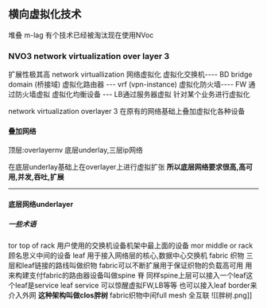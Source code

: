 ## 横向虚拟化技术
堆叠
m-lag
有个技术已经被淘汰现在使用NVoc

### NVO3 network virtualization over layer 3
扩展性极其高
network virtuallization 网络虚拟化
虚拟化交换机---- BD bridge domain (桥接域)
虚拟化路由器 --- vrf (vpn-instance)
虚拟化防火墙---- FW 通过防火墙虚拟
虚拟化均衡设备 --- LB通过服务器虚拟
针对某个业务进行虚拟化

network virtualization overlayer 3 在原有的网络基础上叠加虚拟化各种设备

#### 叠加网络
顶层:overlayernv
底层underlay,三层ip网络

在底层underlay基础上在overlayer上进行虚拟扩张
**所以底层网络要求很高,高可用,并发,吞吐,扩展**

___
#### 底层网络underlayer

##### 一些术语
tor top of rack 用户使用的交换机设备机架中最上面的设备
mor middle or rack 顾名思义中间的设备
leaf 用于接入网络层的核心,数据中心交换机
fabric 织物 三层和leaf链接的路线叫做织物
fabric可以不断扩展用于保证织物的负载高可用
用来构建支付fabric的路由器设备叫做spine 脊
同样spine上层可以接入一个leaf这个leaf是service leaf
service 可以惊醒虚拟FW,LB等等
也可以接入leaf border来介入外网
**这种架构叫做clos胖树**
fabric织物中间full mesh 全互联
![[胖树.png]]